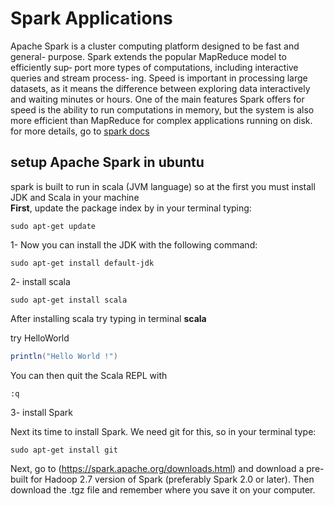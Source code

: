 # Spark Applications
Apache Spark is a cluster computing platform designed to be fast and general-
purpose. 
Spark extends the popular MapReduce model to efficiently sup‐
port more types of computations, including interactive queries and stream process‐
ing. Speed is important in processing large datasets, as it means the difference
between exploring data interactively and waiting minutes or hours. One of the main
features Spark offers for speed is the ability to run computations in memory, but the
system is also more efficient than MapReduce for complex applications running on
disk. for more details, go to [spark docs](https://spark.apache.org/docs/latest/)
## setup Apache Spark in ubuntu
spark is built to run in scala (JVM language) so at the first you must install JDK and Scala in your machine\
**First**, update the package index by in your terminal typing:

```
sudo apt-get update
```
1- Now you can install the JDK with the following command:

```
sudo apt-get install default-jdk
```
2- install scala
```
sudo apt-get install scala
```
After installing scala try typing in terminal **scala**

try HelloWorld
```scala
println("Hello World !")
```

You can then quit the Scala REPL with
```
:q
```
3- install Spark

Next its time to install Spark. We need git for this, so in your terminal type:
```
sudo apt-get install git
```
Next, go to (https://spark.apache.org/downloads.html) and download a pre-built for Hadoop 2.7 version of Spark (preferably Spark 2.0 or later). Then download the .tgz file and remember where you save it on your computer.


